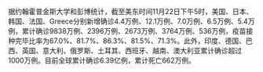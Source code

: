 据约翰霍普金斯大学和彭博统计，截至美东时间11月22日下午5时，美国、日本、韩国、法国、Greece分别新增确诊4.4万例、12.1万例、7.0万例、6.5万例、5.4万例，累计确诊9838万例、2396万例、2673万例、3764万例、536万例，疫苗接种完毕比率为67.0%、81.7%、86.3%、81.5%、71.3%。此外，印度、德国、巴西、英国、意大利、俄罗斯、土耳其、西班牙、越南、澳大利亚累计确诊超过1000万例。目前全球累计确诊6.39亿例，累计死亡662万例。